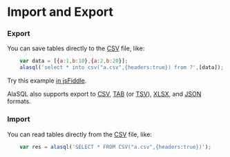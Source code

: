 # Import and Export

### Export

You can save tables directly to the [CSV](Csv) file, like:
```js
    var data = [{a:1,b:10},{a:2,b:20}];
    alasql('select * into csv("a.csv",{headers:true}) from ?',[data]);
```
Try this example [in jsFiddle](http://jsfiddle.net/agershun/81noowmn/8/).

AlaSQL also supports export to [CSV](Csv), [TAB](Tsv) (or [TSV](Tsv)), [XLSX](Xlsx), and [JSON](Json) formats.

### Import

You can read tables directly from the [CSV](Csv) file, like:
```js
    var res = alasql('SELECT * FROM CSV("a.csv",{headers:true})');
```
